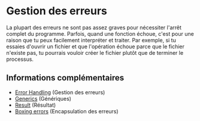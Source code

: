 # Gestion des erreurs

La plupart des erreurs ne sont pas assez graves pour nécessiter l'arrêt complet du programme.
Parfois, quand une fonction échoue, c'est pour une raison que tu peux facilement interpréter et traiter.
Par exemple, si tu essaies d'ouvrir un fichier et que l'opération échoue parce que le fichier n'existe pas, tu pourrais vouloir créer le fichier plutôt que de terminer le processus.

## Informations complémentaires

- [Error Handling](https://jimskapt.github.io/rust-book-fr/ch09-02-recoverable-errors-with-result.html) (Gestion des erreurs)
- [Generics](https://jimskapt.github.io/rust-book-fr/ch10-01-syntax.html) (Génériques)
- [Result](https://doc.rust-lang.org/rust-by-example/error/result.html) (Résultat)
- [Boxing errors](https://doc.rust-lang.org/rust-by-example/error/multiple_error_types/boxing_errors.html) (Encapsulation des erreurs)
